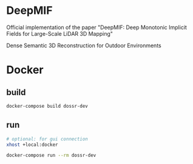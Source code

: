 # DeepMIF

Official implementation of the paper "DeepMIF: Deep Monotonic Implicit Fields for Large-Scale LiDAR 3D Mapping"

Dense Semantic 3D Reconstruction for Outdoor Environments

# Docker

## build

```bash
docker-compose build dossr-dev
```

## run

```bash
# optional: for gui connection
xhost +local:docker

docker-compose run --rm dossr-dev
```
